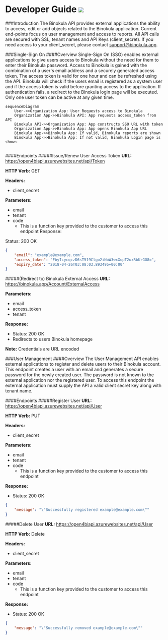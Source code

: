 # Developer Guide ![](../images/favicon.PNG)

###Introduction
The Binokula API provides external applications the ability to access, edit or add objects related to the Binokula application. Current end-points focus on user management and access to reports. All API calls are secured with SSL, tenant names and API Keys (client_secret). If you need access to your client_secret, please contact <support@binokula.app>.

###Single-Sign On
####Overview
Single-Sign On (SSO) enables external applications to give users access to Binokula without the need for them to enter their Binokula password. Access to Binokula is gained with the combination of a user's email address and a securely generated access token. The access token is valid for one hour and can be refreshed using the API. Binokula will check if the users email is registered as a system user and if the access token is valid before granting access to the application. If authentication fails, a redirect to the Binokula login page will be executed. Only one user token can be active at any given time.

```mermaid
sequenceDiagram
    User->>Organization App: User Requests access to Binokula
    Organization App->>Binokula API: App requests access_token from API
    Binokula API->>Organization App: App constructs SSO URL with token
    Organization App->>Binokula App: App opens Binokula App URL
    Binokula App->>Binokula App: If valid, Binokula reports are shown
    Binokula App->>Binokula App: If not valid, Binokula Login page is shown
    
```


####Endpoints
#####Issue/Renew User Access Token
**URL:** https://open4biapi.azurewebsites.net/api/Token

**HTTP Verb:** GET

**Headers:**

* client_secret

**Parameters:**

* email
* tenant
* code
    * This is a function key provided to the customer to access this endpoint
Response:

Status: 200 OK
```json
{
    "email": "example@example.com",
    "access_token": "FbyIcycqczD6sT519Clgo2iNoW3wxXupT2uxRbUrGO8=",
    "expiry_date": "2018-04-26T03:08:03.893495+00:00"
}
```

#####(Redirect to) Binokula External Access
**URL:** https://binokula.app/Account/ExternalAccess

**Parameters:**

* email
* access_token
* tenant

**Response:**

* Status: 200 OK
* Redirects to users Binokula homepage

**Note:** Credentials are URL encoded

###User Management
####Overview
The User Management API enables external applications to register and delete users to their Binokula account. This endpoint creates a user with an email and generates a secure password for the newly created user. The password is not known to the external application nor the registered user. To access this endpoint the external application must supply the API a valid client secret key along with tenant name.

####Endpoints
#####Register User
**URL:** https://open4biapi.azurewebsites.net/api/User

**HTTP Verb:** PUT

**Headers:**

* client_secret

**Parameters:**

* email
* tenant
* code
    * This is a function key provided to the customer to access this endpoint

**Response:**

* Status: 200 OK

```json
{
    "message": "\"Successfully registered example@example.com\""
}
```

#####Delete User
**URL:** https://open4biapi.azurewebsites.net/api/User

**HTTP Verb:** Delete

**Headers:**

* client_secret

**Parameters:**

* email
* tenant
* code
    * This is a function key provided to the customer to access this endpoint

**Response:**

* Status: 200 OK

```json
{
    "message": "\"Successfully removed example@example.com\""
}
```